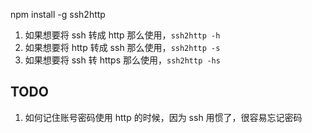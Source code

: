 npm install -g ssh2http 

1. 如果想要将 ssh 转成 http 那么使用，`ssh2http -h`
2. 如果想要将 http 转成 ssh  那么使用，`ssh2http -s`
3. 如果想要将 ssh 转 https  那么使用，`ssh2http -hs`

## TODO

1. 如何记住账号密码使用 http 的时候，因为 ssh 用惯了，很容易忘记密码

